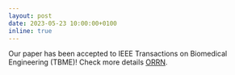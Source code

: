 ```yaml
---
layout: post
date: 2023-05-23 10:00:00+0100
inline: true
---
```


Our paper has been accepted to IEEE Transactions on Biomedical Engineering (TBME)! Check more details [ORRN](https://drive.google.com/file/d/1F5Q3a7t6iHry7XLFybMdWgg7r5k4r-Oh/view).